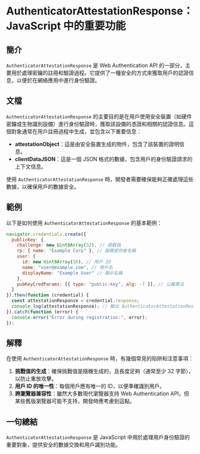 <!--
Meta Description: # AuthenticatorAttestationResponse：JavaScript 中的重要功能 ## 簡介 `AuthenticatorAttestationResponse` 是 Web Authentication API 的一部分，主要用於處理密鑰的註冊和驗證過程。它提供了一種安全的...
Meta Keywords: authenticatorattestationresponse, error, javascript, example, user
-->

# AuthenticatorAttestationResponse：JavaScript 中的重要功能

## 簡介
`AuthenticatorAttestationResponse` 是 Web Authentication API 的一部分，主要用於處理密鑰的註冊和驗證過程。它提供了一種安全的方式來獲取用戶的認證信息，以便於在網絡應用中進行身份驗證。

## 文檔
`AuthenticatorAttestationResponse` 的主要目的是在用戶使用安全裝置（如硬件密鑰或生物識別設備）進行身份驗證時，獲取該設備的憑證和相關的認證信息。這個對象通常在用戶註冊過程中生成，並包含以下重要信息：

- **attestationObject**：這是由安全裝置生成的物件，包含了該裝置的證明信息。
- **clientDataJSON**：這是一個 JSON 格式的數據，包含用戶的身份驗證請求的上下文信息。

使用 `AuthenticatorAttestationResponse` 時，開發者需要確保能夠正確處理這些數據，以確保用戶的數據安全。

## 範例
以下是如何使用 `AuthenticatorAttestationResponse` 的基本範例：

```javascript
navigator.credentials.create({
  publicKey: {
    challenge: new Uint8Array(32), // 挑戰值
    rp: { name: "Example Corp" }, // 服務提供者名稱
    user: {
      id: new Uint8Array(16), // 用戶 ID
      name: "user@example.com", // 用戶名
      displayName: "Example User" // 顯示名稱
    },
    pubKeyCredParams: [{ type: "public-key", alg: -7 }], // 公鑰算法
  }
}).then(function (credential) {
  const attestationResponse = credential.response;
  console.log(attestationResponse); // 輸出 AuthenticatorAttestationResponse
}).catch(function (error) {
  console.error("Error during registration:", error);
});
```

## 解釋
在使用 `AuthenticatorAttestationResponse` 時，有幾個常見的陷阱和注意事項：

1. **挑戰值的生成**：確保挑戰值是隨機生成的，且長度足夠（通常至少 32 字節），以防止重放攻擊。
2. **用戶 ID 的唯一性**：每個用戶應有唯一的 ID，以便準確識別用戶。
3. **跨瀏覽器兼容性**：雖然大多數現代瀏覽器支持 Web Authentication API，但某些舊版瀏覽器可能不支持，開發時應考慮到這點。

## 一句總結
`AuthenticatorAttestationResponse` 是 JavaScript 中用於處理用戶身份驗證的重要對象，提供安全的數據交換和用戶識別功能。